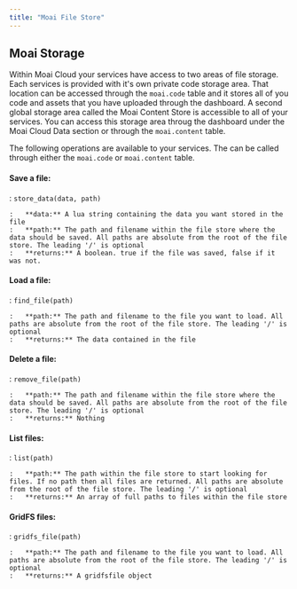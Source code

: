 ```yaml
---
title: "Moai File Store"
---
```


Moai Storage
------------

Within Moai Cloud your services have access to two areas of file storage. Each services is provided with it's own private code storage area. That location can be accessed through the `moai.code` table and it stores all of you code and assets that you have uploaded through the dashboard. A second global storage area called the Moai Content Store is accessible to all of your services. You can access this storage area throug the dashboard under the Moai Cloud Data section or through the `moai.content` table.

The following operations are available to your services. The can be called through either the `moai.code` or `moai.content` table.

#### Save a file:

:   `store_data(data, path)`

    :   **data:** A lua string containing the data you want stored in the file
    :   **path:** The path and filename within the file store where the data should be saved. All paths are absolute from the root of the file store. The leading '/' is optional
    :   **returns:** A boolean. true if the file was saved, false if it was not.

#### Load a file:

:   `find_file(path)`

    :   **path:** The path and filename to the file you want to load. All paths are absolute from the root of the file store. The leading '/' is optional
    :   **returns:** The data contained in the file

#### Delete a file:

:   `remove_file(path)`

    :   **path:** The path and filename within the file store where the data should be saved. All paths are absolute from the root of the file store. The leading '/' is optional
    :   **returns:** Nothing

#### List files:

:   `list(path)`

    :   **path:** The path within the file store to start looking for files. If no path then all files are returned. All paths are absolute from the root of the file store. The leading '/' is optional
    :   **returns:** An array of full paths to files within the file store

#### GridFS files:

:   `gridfs_file(path)`

    :   **path:** The path and filename to the file you want to load. All paths are absolute from the root of the file store. The leading '/' is optional
    :   **returns:** A gridfsfile object


